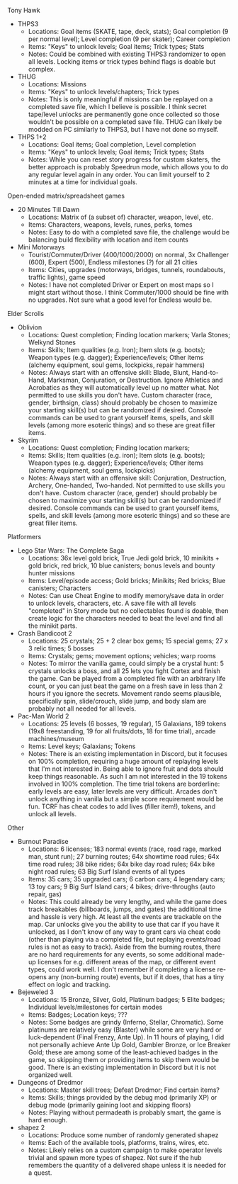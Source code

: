 Tony Hawk

- THPS3
    - Locations: Goal items (SKATE, tape, deck, stats); Goal completion (9 per normal level); Level completion (9 per skater); Career completion
    - Items: "Keys" to unlock levels; Goal items; Trick types; Stats
    - Notes: Could be combined with existing THPS3 randomizer to open all levels. Locking items or trick types behind flags is doable but complex.
- THUG
    - Locations: Missions
    - Items: "Keys" to unlock levels/chapters; Trick types
    - Notes: This is only meaningful if missions can be replayed on a completed save file, which I believe is possible. I think secret tape/level unlocks are permanently gone once collected so those wouldn't be possible on a completed save file. THUG can likely be modded on PC similarly to THPS3, but I have not done so myself.
- THPS 1+2
    - Locations: Goal items; Goal completion, Level completion
    - Items: "Keys" to unlock levels; Goal items; Trick types; Stats
    - Notes: While you can reset story progress for custom skaters, the better approach is probably Speedrun mode, which allows you to do any regular level again in any order. You can limit yourself to 2 minutes at a time for individual goals.

Open-ended matrix/spreadsheet games

- 20 Minutes Till Dawn
    - Locations: Matrix of (a subset of) character, weapon, level, etc.
    - Items: Characters, weapons, levels, runes, perks, tomes
    - Notes: Easy to do with a completed save file, the challenge would be balancing build flexibility with location and item counts
- Mini Motorways
    - Tourist/Commuter/Driver (400/1000/2000) on normal, 3x Challenger (600), Expert (500), Endless milestones (?) for all 21 cities
    - Items: Cities, upgrades (motorways, bridges, tunnels, roundabouts, traffic lights), game speed
    - Notes: I have not completed Driver or Expert on most maps so I might start without those. I think Commuter/1000 should be fine with no upgrades. Not sure what a good level for Endless would be.

Elder Scrolls

- Oblivion
    - Locations: Quest completion; Finding location markers; Varla Stones; Welkynd Stones
    - Items: Skills; Item qualities (e.g. Iron); Item slots (e.g. boots); Weapon types (e.g. dagger); Experience/levels; Other items (alchemy equipment, soul gems, lockpicks, repair hammers)
    - Notes: Always start with an offensive skill: Blade, Blunt, Hand-to-Hand, Marksman, Conjuration, or Destruction. Ignore Athletics and Acrobatics as they will automatically level up no matter what. Not permitted to use skills you don't have. Custom character (race, gender, birthsign, class) should probably be chosen to maximize your starting skill(s) but can be randomized if desired. Console commands can be used to grant yourself items, spells, and skill levels (among more esoteric things) and so these are great filler items.
- Skyrim
    - Locations: Quest completion; Finding location markers;
    - Items: Skills; Item qualities (e.g. iron); Item slots (e.g. boots); Weapon types (e.g. dagger); Experience/levels; Other items (alchemy equipment, soul gems, lockpicks)
    - Notes: Always start with an offensive skill: Conjuration, Destruction, Archery, One-handed, Two-handed. Not permitted to use skills you don't have. Custom character (race, gender) should probably be chosen to maximize your starting skill(s) but can be randomized if desired. Console commands can be used to grant yourself items, spells, and skill levels (among more esoteric things) and so these are great filler items.

Platformers

- Lego Star Wars: The Complete Saga
    - Locations: 36x level gold brick, True Jedi gold brick, 10 minikits + gold brick, red brick, 10 blue canisters; bonus levels and bounty hunter missions
    - Items: Level/episode access; Gold bricks; Minikits; Red bricks; Blue canisters; Characters
    - Notes: Can use Cheat Engine to modify memory/save data in order to unlock levels, characters, etc. A save file with all levels "completed" in Story mode but no collectables found is doable, then create logic for the characters needed to beat the level and find all the minikit parts.
- Crash Bandicoot 2
    - Locations: 25 crystals; 25 + 2 clear box gems; 15 special gems; 27 x 3 relic times; 5 bosses
    - Items: Crystals; gems; movement options; vehicles; warp rooms
    - Notes: To mirror the vanilla game, could simply be a crystal hunt: 5 crystals unlocks a boss, and all 25 lets you fight Cortex and finish the game. Can be played from a completed file with an arbitrary life count, or you can just beat the game on a fresh save in less than 2 hours if you ignore the secrets. Movement rando seems plausible, specifically spin, slide/crouch, slide jump, and body slam are probably not all needed for all levels.
- Pac-Man World 2
    - Locations: 25 levels (6 bosses, 19 regular), 15 Galaxians, 189 tokens (19x8 freestanding, 19 for all fruits/dots, 18 for time trial), arcade machines/museum
    - Items: Level keys; Galaxians; Tokens
    - Notes: There is an existing implementation in Discord, but it focuses on 100% completion, requiring a huge amount of replaying levels that I'm not interested in. Being able to ignore fruit and dots should keep things reasonable. As such I am not interested in the 19 tokens involved in 100% completion. The time trial tokens are borderline: early levels are easy, later levels are very difficult. Arcades don't unlock anything in vanilla but a simple score requirement would be fun. TCRF has cheat codes to add lives (filler item!), tokens, and unlock all levels.

Other

- Burnout Paradise
    - Locations: 6 licenses; 183 normal events (race, road rage, marked man, stunt run); 27 burning routes; 64x showtime road rules; 64x time road rules; 38 bike rides; 64x bike day road rules; 64x bike night road rules; 63 Big Surf Island events of all types
    - Items: 35 cars; 35 upgraded cars; 6 carbon cars; 4 legendary cars; 13 toy cars; 9 Big Surf Island cars; 4 bikes; drive-throughs (auto repair, gas)
    - Notes: This could already be very lengthy, and while the game does track breakables (billboards, jumps, and gates) the additional time and hassle is very high. At least all the events are trackable on the map. Car unlocks give you the ability to use that car if you have it unlocked, as I don't know of any way to grant cars via cheat code (other than playing via a completed file, but replaying events/road rules is not as easy to track). Aside from the burning routes, there are no hard requirements for any events, so some additional made-up licenses for e.g. different areas of the map, or different event types, could work well. I don't remember if completing a license re-opens any (non-burning route) events, but if it does, that has a tiny effect on logic and tracking.
- Bejeweled 3
    - Locations: 15 Bronze, Silver, Gold, Platinum badges; 5 Elite badges; Individual levels/milestones for certain modes
    - Items: Badges; Location keys; ???
    - Notes: Some badges are grindy (Inferno, Stellar, Chromatic). Some platinums are relatively easy (Blaster) while some are very hard or luck-dependent (Final Frenzy, Ante Up). In 11 hours of playing, I did not personally achieve Ante Up Gold, Gambler Bronze, or Ice Breaker Gold; these are among some of the least-achieved badges in the game, so skipping them or providing items to skip them would be good. There is an existing implementation in Discord but it is not organized well.
- Dungeons of Dredmor
    - Locations: Master skill trees; Defeat Dredmor; Find certain items?
    - Items: Skills; things provided by the debug mod (primarily XP) or debug mode (primarily gaining loot and skipping floors)
    - Notes: Playing without permadeath is probably smart, the game is hard enough.
- shapez 2
    - Locations: Produce some number of randomly generated shapez
    - Items: Each of the available tools, platforms, trains, wires, etc.
    - Notes: Likely relies on a custom campaign to make operator levels trivial and spawn more types of shapez. Not sure if the hub remembers the quantity of a delivered shape unless it is needed for a quest.
